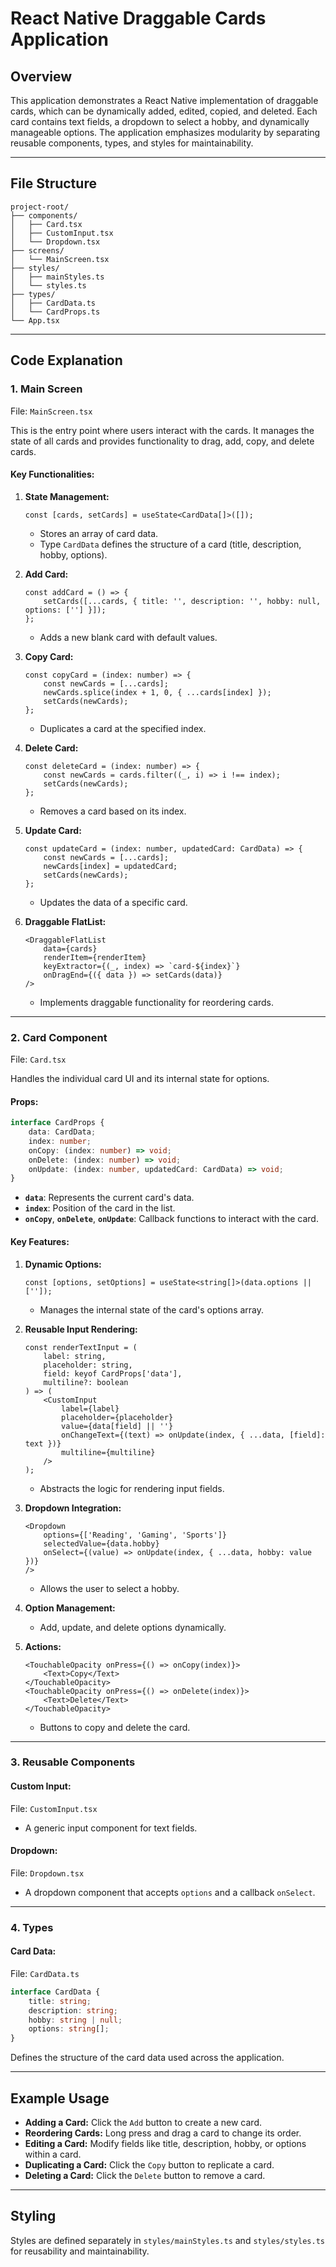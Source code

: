 # React Native Draggable Cards Application

## Overview
This application demonstrates a React Native implementation of draggable cards, which can be dynamically added, edited, copied, and deleted. Each card contains text fields, a dropdown to select a hobby, and dynamically manageable options. The application emphasizes modularity by separating reusable components, types, and styles for maintainability.

---

## File Structure

```
project-root/
├── components/
│   ├── Card.tsx
│   ├── CustomInput.tsx
│   └── Dropdown.tsx
├── screens/
│   └── MainScreen.tsx
├── styles/
│   ├── mainStyles.ts
│   └── styles.ts
├── types/
│   ├── CardData.ts
│   └── CardProps.ts
└── App.tsx
```

---

## Code Explanation

### **1. Main Screen**
File: `MainScreen.tsx`

This is the entry point where users interact with the cards. It manages the state of all cards and provides functionality to drag, add, copy, and delete cards.

#### Key Functionalities:

1. **State Management:**
   ```tsx
   const [cards, setCards] = useState<CardData[]>([]);
   ```
   - Stores an array of card data.
   - Type `CardData` defines the structure of a card (title, description, hobby, options).

2. **Add Card:**
   ```tsx
   const addCard = () => {
       setCards([...cards, { title: '', description: '', hobby: null, options: [''] }]);
   };
   ```
   - Adds a new blank card with default values.

3. **Copy Card:**
   ```tsx
   const copyCard = (index: number) => {
       const newCards = [...cards];
       newCards.splice(index + 1, 0, { ...cards[index] });
       setCards(newCards);
   };
   ```
   - Duplicates a card at the specified index.

4. **Delete Card:**
   ```tsx
   const deleteCard = (index: number) => {
       const newCards = cards.filter((_, i) => i !== index);
       setCards(newCards);
   };
   ```
   - Removes a card based on its index.

5. **Update Card:**
   ```tsx
   const updateCard = (index: number, updatedCard: CardData) => {
       const newCards = [...cards];
       newCards[index] = updatedCard;
       setCards(newCards);
   };
   ```
   - Updates the data of a specific card.

6. **Draggable FlatList:**
   ```tsx
   <DraggableFlatList
       data={cards}
       renderItem={renderItem}
       keyExtractor={(_, index) => `card-${index}`}
       onDragEnd={({ data }) => setCards(data)}
   />
   ```
   - Implements draggable functionality for reordering cards.

---

### **2. Card Component**
File: `Card.tsx`

Handles the individual card UI and its internal state for options.

#### Props:
```ts
interface CardProps {
    data: CardData;
    index: number;
    onCopy: (index: number) => void;
    onDelete: (index: number) => void;
    onUpdate: (index: number, updatedCard: CardData) => void;
}
```
- **`data`**: Represents the current card's data.
- **`index`**: Position of the card in the list.
- **`onCopy`**, **`onDelete`**, **`onUpdate`**: Callback functions to interact with the card.

#### Key Features:

1. **Dynamic Options:**
   ```tsx
   const [options, setOptions] = useState<string[]>(data.options || ['']);
   ```
   - Manages the internal state of the card's options array.

2. **Reusable Input Rendering:**
   ```tsx
   const renderTextInput = (
       label: string,
       placeholder: string,
       field: keyof CardProps['data'],
       multiline?: boolean
   ) => (
       <CustomInput
           label={label}
           placeholder={placeholder}
           value={data[field] || ''}
           onChangeText={(text) => onUpdate(index, { ...data, [field]: text })}
           multiline={multiline}
       />
   );
   ```
   - Abstracts the logic for rendering input fields.

3. **Dropdown Integration:**
   ```tsx
   <Dropdown
       options={['Reading', 'Gaming', 'Sports']}
       selectedValue={data.hobby}
       onSelect={(value) => onUpdate(index, { ...data, hobby: value })}
   />
   ```
   - Allows the user to select a hobby.

4. **Option Management:**
   - Add, update, and delete options dynamically.

5. **Actions:**
   ```tsx
   <TouchableOpacity onPress={() => onCopy(index)}>
       <Text>Copy</Text>
   </TouchableOpacity>
   <TouchableOpacity onPress={() => onDelete(index)}>
       <Text>Delete</Text>
   </TouchableOpacity>
   ```
   - Buttons to copy and delete the card.

---

### **3. Reusable Components**

#### Custom Input:
File: `CustomInput.tsx`

- A generic input component for text fields.

#### Dropdown:
File: `Dropdown.tsx`

- A dropdown component that accepts `options` and a callback `onSelect`.

---

### **4. Types**

#### Card Data:
File: `CardData.ts`
```ts
interface CardData {
    title: string;
    description: string;
    hobby: string | null;
    options: string[];
}
```

Defines the structure of the card data used across the application.

---

## Example Usage

- **Adding a Card:** Click the `Add` button to create a new card.
- **Reordering Cards:** Long press and drag a card to change its order.
- **Editing a Card:** Modify fields like title, description, hobby, or options within a card.
- **Duplicating a Card:** Click the `Copy` button to replicate a card.
- **Deleting a Card:** Click the `Delete` button to remove a card.

---

## Styling

Styles are defined separately in `styles/mainStyles.ts` and `styles/styles.ts` for reusability and maintainability.

